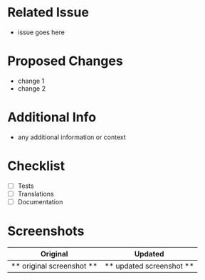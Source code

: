 # Related Issue
- issue goes here

# Proposed Changes
- change 1
- change 2

# Additional Info
- any additional information or context

# Checklist
- [ ] Tests
- [ ] Translations
- [ ] Documentation

# Screenshots

Original             |  Updated
:-------------------------:|:-------------------------:
** original screenshot **  |  ** updated screenshot **
